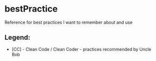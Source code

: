 bestPractice
============

Reference for best practices I want to remember about and use

## Legend:

- [CC] - Clean Code / Clean Coder - practices recommended by Uncle Bob
